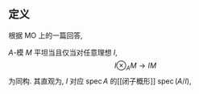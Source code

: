 
## 定义



根据 MO 上的一篇回答,

$A$-模 $M$ 平坦当且仅当对任意理想 $I$,
$$
I\otimes_A M \to IM
$$
为同构. 其直观为, $I$ 对应 $\operatorname{spec}A$ 的[[闭子概形]] $\operatorname{spec}(A/I)$,